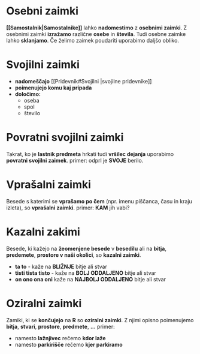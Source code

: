 # Osebni zaimki
**[[Samostalnik|Samostalnike]]** lahko **nadomestimo** z **osebnimi zaimki**. Z osebnimi zaimki **izražamo** različne **osebe** in **števila**. Tudi osebne zaimke lahko **sklanjamo**. Če želimo zaimek poudariti uporabimo daljšo obliko.

# Svojilni zaimki
+ **nadomeščajo** [[Pridevnik#Svojilni |svojilne pridevnike]]
+ **poimenujejo komu kaj pripada**
+ **določimo:**
	+ oseba 
	+ spol 
	+ število

# Povratni svojilni zaimki
Takrat, ko je **lastnik predmeta** hrkati tudi **vršilec dejanja** uporabimo **povratni svojilni zaimek**.
primer: odprl je **SVOJE** berilo.

# Vprašalni zaimki
Besede s katerimi se **vprašamo po čem** (npr. imenu piščanca, času in kraju izleta), so **vprašalni zaimki**.
primer: **KAM** jih vabi?

# Kazalni zakimi
Besede, ki kažejo na **žeomenjene besede** v **besedilu** ali na **bitja**, **predemete**, **prostore v naši okolici**, so **kazalni zaimki**.
+ **ta to** - kaže na **BLIŽNJE** bitje ali stvar
+ **tisti tista tisto** - kaže na **BOLJ ODDALJENO** bitje ali stvar
+ **on ono ona oni** kaže na **NAJBOLJ ODDALJENO** bitje ali stvar

# Oziralni zaimki
Zamiki, ki se **končujejo** na **R** so **oziralni zaimki**. Z njimi opisno poimenujemo **bitja**, **stvari**, **prostore**, **predmete**, **...**
primer: 
+ namesto **lažnjivec** rečemo **kdor laže**
+ namesto **parkirišče** rečemo **kjer parkiramo**
